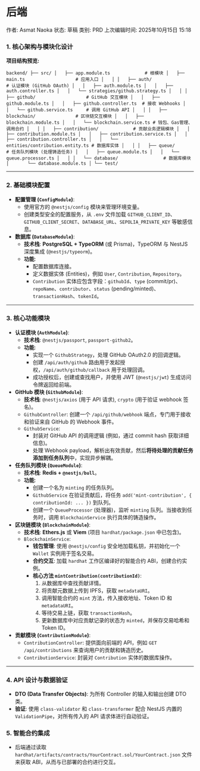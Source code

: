 # 后端

作者: Asmat Naoka
状态: 草稿
类别: PRD
上次编辑时间: 2025年10月15日 15:18

### **1. 核心架构与模块化设计**

**项目结构预览:**

`backend/
├── src/
│   ├── app.module.ts             # 根模块
│   ├── main.ts                   # 应用入口
│   │
│   ├── auth/                     # 认证模块 (GitHub OAuth)
│   │   ├── auth.module.ts
│   │   ├── auth.controller.ts
│   │   └── strategies/github.strategy.ts
│   │
│   ├── github/                   # GitHub 交互模块
│   │   ├── github.module.ts
│   │   ├── github.controller.ts  # 接收 Webhooks
│   │   └── github.service.ts     # 调用 GitHub API
│   │
│   ├── blockchain/               # 区块链交互模块
│   │   ├── blockchain.module.ts
│   │   └── blockchain.service.ts # 钱包、Gas管理、调用合约
│   │
│   ├── contribution/             # 贡献业务逻辑模块
│   │   ├── contribution.module.ts
│   │   ├── contribution.service.ts
│   │   ├── contribution.controller.ts
│   │   └── entities/contribution.entity.ts # 数据库实体
│   │
│   ├── queue/                    # 任务队列模块 (处理铸造任务)
│   │   ├── queue.module.ts
│   │   └── queue.processor.ts
│   │
│   └── database/                 # 数据库模块
│       └── database.module.ts
│
└── test/`

---

### **2. 基础模块配置**

- **配置管理 (`ConfigModule`)**:
    - 使用官方的 `@nestjs/config` 模块来管理环境变量。
    - 创建类型安全的配置服务，从 `.env` 文件加载 `GITHUB_CLIENT_ID`、`GITHUB_CLIENT_SECRET`、`DATABASE_URL`、`SEPOLIA_PRIVATE_KEY` 等敏感信息。
- **数据库 (`DatabaseModule`)**:
    - **技术栈**: **PostgreSQL + TypeORM** (或 Prisma)，TypeORM 与 NestJS 深度集成 (`@nestjs/typeorm`)。
    - **功能**:
        - 配置数据库连接。
        - 定义数据实体 (Entities)，例如 `User`, `Contribution`, `Repository`。
        - `Contribution` 实体应包含字段：`githubId`、`type` (commit/pr)、`repoName`、`contributor`、`status` (pending/minted)、`transactionHash`、`tokenId`。

---

### **3. 核心功能模块**

- **认证模块 (`AuthModule`)**:
    - **技术栈**: `@nestjs/passport`, `passport-github2`。
    - **功能**:
        - 实现一个 `GithubStrategy`，处理 GitHub OAuth2.0 的回调逻辑。
        - 创建 `/api/auth/github` 路由用于发起授权，`/api/auth/github/callback` 用于处理回调。
        - 成功授权后，创建或查找用户，并使用 JWT (`@nestjs/jwt`) 生成访问令牌返回给前端。
- **GitHub 模块 (`GithubModule`)**:
    - **技术栈**: `@nestjs/axios` (用于 API 请求), `crypto` (用于验证 webhook 签名)。
    - `GithubController`: 创建一个 `/api/github/webhook` 端点，专门用于接收和验证来自 GitHub 的 Webhook 事件。
    - `GithubService`:
        - 封装对 GitHub API 的调用逻辑 (例如，通过 commit hash 获取详细信息)。
        - 处理 Webhook payload，解析出有效贡献，然后**将待处理的贡献任务添加到任务队列**中，实现异步解耦。
- **任务队列模块 (`QueueModule`)**:
    - **技术栈**: **Redis + `@nestjs/bull`**。
    - **功能**:
        - 创建一个名为 `minting` 的任务队列。
        - `GithubService` 在验证贡献后，将任务 `add('mint-contribution', { contributionId: ... })` 到队列。
        - 创建一个 `QueueProcessor` (处理器)，监听 `minting` 队列。当接收到任务时，调用 `BlockchainService` 执行具体的铸造操作。
- **区块链模块 (`BlockchainModule`)**:
    - **技术栈**: **Ethers.js** 或 **Viem** (项目 `hardhat/package.json` 中已包含)。
    - `BlockchainService`:
        - **钱包管理**: 使用 `@nestjs/config` 安全地加载私钥，并初始化一个 `Wallet` 实例用于签名交易。
        - **合约交互**: 加载 `hardhat` 工作区编译好的智能合约 ABI，创建合约实例。
        - **核心方法 `mintContribution(contributionId)`**:
            1. 从数据库中查找贡献详情。
            2. 将贡献元数据上传到 IPFS，获取 `metadataURI`。
            3. 调用智能合约的 `mint` 方法，传入接收地址、Token ID 和 `metadataURI`。
            4. 等待交易上链，获取 `transactionHash`。
            5. 更新数据库中对应贡献记录的状态为 `minted`，并保存交易哈希和 Token ID。
- **贡献模块 (`ContributionModule`)**:
    - `ContributionController`: 提供面向前端的 API，例如 `GET /api/contributions` 来查询用户的贡献和铸造历史。
    - `ContributionService`: 封装对 `Contribution` 实体的数据库操作。

---

### **4. API 设计与数据验证**

- **DTO (Data Transfer Objects)**: 为所有 Controller 的输入和输出创建 DTO 类。
- **验证**: 使用 `class-validator` 和 `class-transformer` 配合 NestJS 内置的 `ValidationPipe`，对所有传入的 API 请求体进行自动验证。

### **5. 智能合约集成**

- 后端通过读取 `hardhat/artifacts/contracts/YourContract.sol/YourContract.json` 文件来获取 ABI，从而与已部署的合约进行交互。
